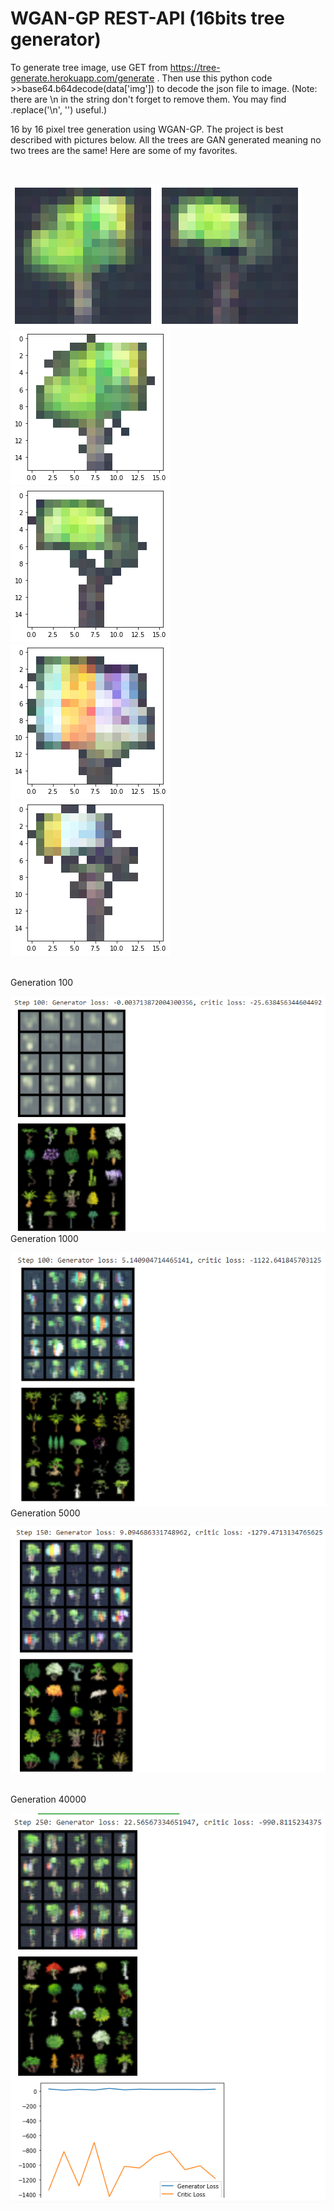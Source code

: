 # WGAN-GP REST-API (16bits tree generator)

To generate tree image, use GET from https://tree-generate.herokuapp.com/generate . Then use this python code >>base64.b64decode(data['img']) to decode the json file to image. (Note: there are \n in the string don't forget to remove them. You may find .replace('\n', '') useful.)

16 by 16 pixel tree generation using WGAN-GP. The project is best described with pictures below. All the trees are GAN generated meaning no two trees are the same! Here are some of my favorites.

<br/>

![main](/tree_generator/output/1.png)
![main](/tree_generator/output/2.png)
![main](/tree_generator/output/1res.png)
![main](/tree_generator/output/2res.png)
![main](/tree_generator/output/3res.png)
![main](/tree_generator/output/4res.png)

<br/>
Generation 100

![main](/tree_generator/output/t1.png)
<br/>
Generation 1000

![main](/tree_generator/output/t2.png)
<br/>
Generation 5000

![main](/tree_generator/output/t3.png)

<br/>
Generation 40000

![main](/tree_generator/output/t4.png)

